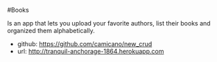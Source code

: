 #Books

Is an app that lets you upload your favorite authors, list their books and organized them alphabetically.

+ github: https://github.com/camicano/new_crud
+ url: http://tranquil-anchorage-1864.herokuapp.com
